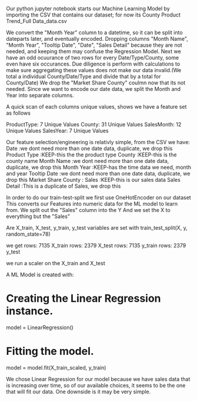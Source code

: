 Our python jupyter notebook starts our Machine Learning Model by importing the CSV that contains our dataset; for now its County Product Trend_Full Data_data.csv

We convert the "Month Year" column to a datetime, so it can be split into dateparts later, and eventually encoded.
Dropping columns "Month Name", "Month Year", "Tooltip Date", "Date", "Sales Detail" because they are not needed, and keeping them may confuse the Regression Model.
Next we have an odd ocuurance of two rows for every Date/Type/County, some even have six occurances.  Due diligence is perform with calculations to make sure aggregating these values does not make our data invalid.(We total a individual County/Date/Type and divide that by a total for County/Date)
<Img1>
<Img2>
We drop the "Market Share County" coulmn now that its not needed.
Since we want to encode our date data, we split the Month and Year into separate columns.

A quick scan of each columns unique values, shows we have a feature set as follows

ProductType: 7 Unique Values
County: 31 Unique Values
SalesMonth: 12 Unique Values
SalesYear: 7 Unique Values

Our feature selection/engineering is relativly simple, from the CSV we have:
Date         :we dont need more than one date data, duplicate, we drop this
Product Type :KEEP-this the the product type
County       :KEEP-this is the county name
Month Name   :we dont need more than one date data, duplicate, we drop this
Month Year   :KEEP-has the time data we need, month and year
Tooltip Date :we dont need more than one date data, duplicate, we drop this
Market Share County :
Sales        :KEEP-this is our sales data
Sales Detail :This is a duplicate of Sales, we drop this


In order to do our train-test-split we first use OneHotEncoder on our dataset
This converts our Features into numeric data for the ML model to learn from.
We split out the "Sales" column into the Y
And we set the X to everything but the "Sales"

Are X_train, X_test, y_train, y_test variables 
are set with train_test_split(X, y, random_state=78)

we get 
rows: 7135 X_train
rows: 2379 X_test
rows: 7135 y_train
rows: 2379 y_test

we run a scaler on the X_train and X_test

A ML Model is created with:
# Creating the Linear Regression instance.
model = LinearRegression()
# Fitting the model.
model = model.fit(X_train_scaled, y_train)

We chose Linear Regression for our model because we have sales data that is increasing over time, so of our available choices, it seems to be the one that will fit our data.
One downside is it may be very simple.




